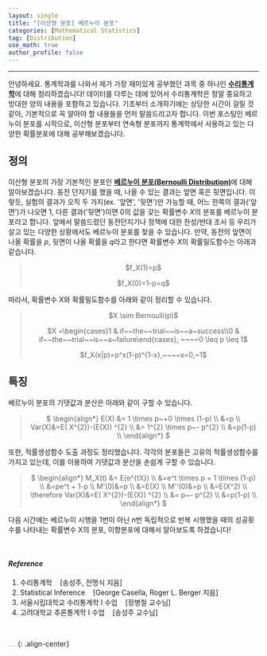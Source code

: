 ```yaml
---
layout: single
title: "[이산형 분포] 베르누이 분포"
categories: [Mathematical Statistics]
tag: [Distribution]
use_math: true
author_profile: false
---
```

-----
안녕하세요. 통계학과를 나와서 제가 가장 재미있게 공부했던 과목 중 하나인 <u><b>수리통계학</b></u>에 대해 정리하겠습니다! 데이터를 다루는 데에 있어서 수리통계학은 정말 중요하고 방대한 양의 내용을 포함하고 있습니다. 기초부터 소개하기에는 상당한 시간이 걸릴 것 같아, 기본적으로 꼭 알아야 할 내용들을 먼저 말씀드리고자 합니다. 이번 포스팅인 베르누이 분포를 시작으로, 이산형 분포부터 연속형 분포까지 통계학에서 사용하고 있는 다양한 확률분포에 대해 공부해보겠습니다.

## 정의

이산형 분포의 가장 기본적인 분포인 <u><b>베르누이 분포(Bernoulli Distribution)</b></u>에 대해 알아보겠습니다. 동전 던지기를 했을 때, 나올 수 있는 결과는 앞면 혹은 뒷면입니다. 이렇듯, 실험의 결과가 오직 두 가지(ex. '앞면', '뒷면')만 가능할 때, 어느 한쪽의 결과('앞면')가 나오면 $1$, 다른 결과('뒷면')이면 $0$의 값을 갖는 확률변수 $X$의 분포를 베르누이 분포라고 합니다. 앞에서 말씀드렸던 동전던지기나 정책에 대한 찬성/반대 조사 등 우리가 살고 있는 다양한 상황에서도 베르누이 분포를 찾을 수 있습니다. 만약, 동전의 앞면이 나올 확률을 $p$, 뒷면이 나올 확률을 $q$라고 한다면 확률변수 $X$의 확률밀도함수는 아래과 같습니다.

> <p style = "text-align:center;">$f_X(1)=p$</p>
>
> <p style = "text-align:center;">$f_X(0)=1-p=q$</p>

따라서, 확률변수 X와 확률밀도함수를 아래와 같이 정리할 수 있습니다.

> <p style = "text-align:center;">$X \sim Bernoulli(p)$</p>
> <p style = "text-align:center;">$X =\begin{cases}1 & if~~the~~trial~~is~~a~success\\0 & if~~the~~trial~~is~~a~failure\end{cases}, ~~~~0 \leq p \leq 1$</p>
>
> <p style = "text-align:center;">$f_X(x|p)=p^x(1-p)^{1-x},~~~~x=0,~1$</p>

## 특징

베르누이 분포의 기댓값과 분산은 아래와 같이 구할 수 있습니다.

> <p style = "text-align:center;">
>     $ \begin{align*} E(X) &= 1 \times p~+0 \times (1-p) \\
>     &=p \\
>     Var(X)&=E( X^{2})-(E(X)) ^{2} \\
> &= 1^{2} \times p~- p^{2} \\ &=p(1-p) \\ 
>     \end{align*} $</p>

또한, 적률생성함수 도출 과정도 정리했습니다. 각각의 분포들은 고유의 적률생성함수를 가지고 있는데, 이를 이용하여 기댓값과 분산을 손쉽게 구할 수 있습니다. 

> <p style = "text-align:center;">
>     $ \begin{align*} M_X(t) &= E(e^{tX}) \\
>     &=e^t \times p + 1 \times (1-p) \\
>     &=pe^t + 1-p \\
>     M'(0)&=p \\
>     &=E(X) \\
>     M''(0)&=p \\
>     &=E(X^2) \\
>     \therefore Var(X)&=E( X^{2})-(E(X)) ^{2} \\
>     &= p~- p^{2} \\ 
>     &=p(1-p) \\ 
>     \end{align*} $</p>

다음 시간에는 베르누이 시행을 1번이 아닌 $n$번 독립적으로 반복 시행했을 때의 성공횟수를 나타내는 확률변수 X의 분포, 이항분포에 대해서 알아보도록 하겠습니다! 

<br>

#### *Reference*

1. 수리통계학&nbsp;&nbsp;&nbsp;&nbsp;[송성주, 전명식 지음]
2. Statistical Inference&nbsp;&nbsp;&nbsp;&nbsp;[George Casella, Roger L. Berger 지음]
3. 서울시립대학교 수리통계학 I 수업&nbsp;&nbsp;&nbsp;&nbsp;[정병철 교수님]
4. 고려대학교 추론통계학 I 수업&nbsp;&nbsp;&nbsp;&nbsp;[송성주 교수님]

<br>

<img src="https://user-images.githubusercontent.com/37182279/216820587-4617a62e-0565-47f1-9ead-f4cd367572a1.png" alt="DATA_100%_LOGO_LIGHT" style="zoom:10%">{: .align-center}

<br>

<br>



